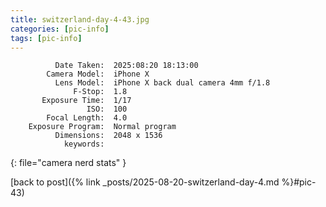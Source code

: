 ```yaml
---
title: switzerland-day-4-43.jpg
categories: [pic-info]
tags: [pic-info]
---
```


```text
          Date Taken:  2025:08:20 18:13:00
        Camera Model:  iPhone X
          Lens Model:  iPhone X back dual camera 4mm f/1.8
              F-Stop:  1.8
       Exposure Time:  1/17
                 ISO:  100
        Focal Length:  4.0
    Exposure Program:  Normal program
          Dimensions:  2048 x 1536
            keywords:  
```
{: file="camera nerd stats" }

[back to post]({% link _posts/2025-08-20-switzerland-day-4.md %}#pic-43)